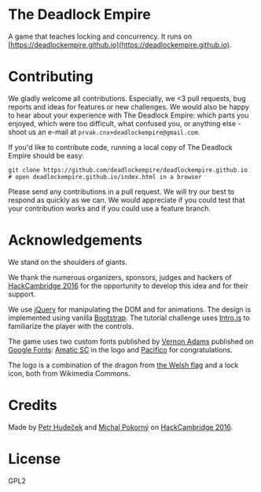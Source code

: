 The Deadlock Empire
===

A game that teaches locking and concurrency. It runs on
[https://deadlockempire.github.io](https://deadlockempire.github.io).

Contributing
===

We gladly welcome all contributions. Especially, we <3 pull requests, bug
reports and ideas for features or new challenges. We would also be happy to
hear about your experience with The Deadlock Empire: which parts you enjoyed,
which were too difficult, what confused you, or anything else - shoot us
an e-mail at `prvak.cnx+deadlockempire@gmail.com`.

If you'd like to contribute code, running a local copy of The Deadlock Empire
should be easy:
```
git clone https://github.com/deadlockempire/deadlockempire.github.io
# open deadlockempire.github.io/index.html in a browser
```

Please send any contributions in a pull request. We will try our best to
respond as quickly as we can. We would appreciate if you could test that
your contribution works and if you could use a feature branch.

Acknowledgements
===

We stand on the shoulders of giants.

We thank the numerous organizers, sponsors, judges and hackers of
[HackCambridge 2016](https://www.hackcambridge.com/) for the opportunity to
develop this idea and for their support.

We use [jQuery](https://jquery.com/) for manipulating the DOM and for
animations. The design is implemented using vanilla
[Bootstrap](https://getbootstrap.com/). The tutorial challenge uses
[Intro.js](https://usablica.github.io/intro.js/) to familiarize the player
with the controls.

The game uses two custom fonts published by [Vernon
Adams](http://www.fontsquirrel.com/fonts/list/foundry/vernon-adams)
published on [Google Fonts](https://www.google.com/fonts): [Amatic
SC](http://www.fontsquirrel.com/fonts/amatic) in the logo and
[Pacifico](http://www.fontsquirrel.com/fonts/pacifico) for congratulations.

The logo is a combination of the dragon from
[the Welsh flag](https://commons.wikimedia.org/wiki/File:Flag_of_Wales_2.svg)
and a lock icon, both from Wikimedia Commons.

Credits
===
Made by [Petr Hudeček](http://hudecekpetr.cz) and [Michal
Pokorný](http://rny.cz) on [HackCambridge 2016](https://www.hackcambridge.com/).

License
===
GPL2
